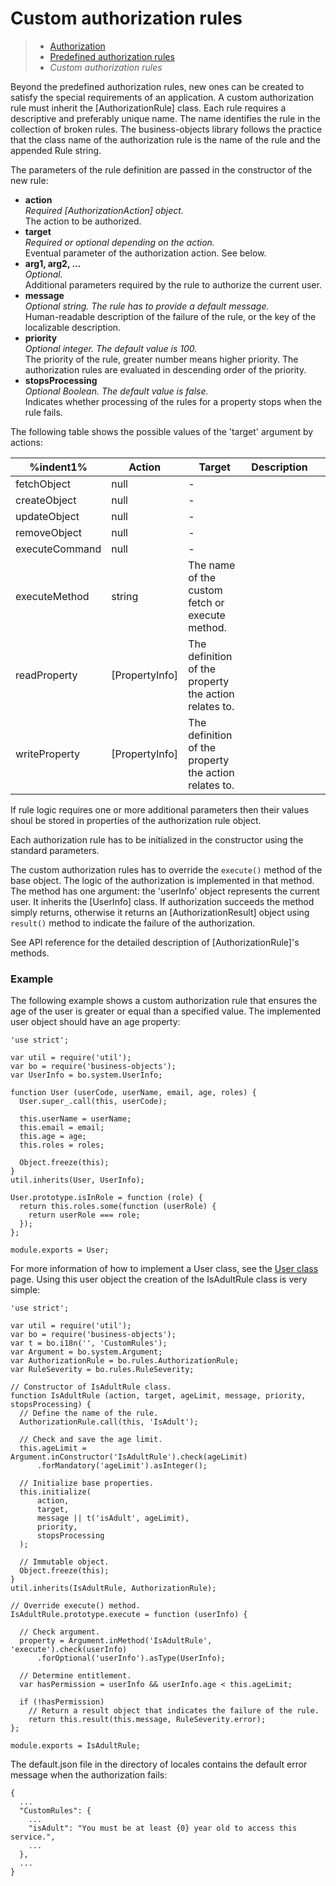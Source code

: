 # Custom authorization rules

> * [Authorization](/definitions/authorization)
> * [Predefined authorization rules](predefined)
> * _Custom authorization rules_

Beyond the predefined authorization rules, new ones can be created to satisfy the
special requirements of an application. A custom authorization rule must inherit the
[AuthorizationRule] class. Each rule requires a descriptive and preferably unique name.
The name identifies the rule in the collection of broken rules. The business-objects
library follows the practice that the class name of the authorization rule is the name
of the rule and the appended Rule string.

The parameters of the rule definition are passed in the constructor of the new rule:

* __action__  
  _Required [AuthorizationAction] object._  
  The action to be authorized.
* __target__  
  _Required or optional depending on the action._  
  Eventual parameter of the authorization action. See below.
* __arg1, arg2, ...__  
  _Optional._  
  Additional parameters required by the rule to authorize the current user.
* __message__  
  _Optional string. The rule has to provide a default message._  
  Human-readable description of the failure of the rule, or the key of the localizable
  description.
* __priority__  
  _Optional integer. The default value is 100._  
  The priority of the rule, greater number means higher priority. 
  The authorization rules are evaluated in descending order of the priority.
* __stopsProcessing__  
  _Optional Boolean. The default value is false._  
  Indicates whether processing of the rules for a property stops when the rule fails.

The following table shows the possible values of the 'target' argument by actions:

%indent1%| Action | Target | Description |&nbsp;
-| ---------------| -------| ----------- |-
 | fetchObject    | null   | - |
 | createObject   | null   | - |
 | updateObject   | null   | - |
 | removeObject   | null   | - |
 | executeCommand | null   | - |
 | executeMethod  | string | The name of the custom fetch or execute method. |
 | readProperty   | [PropertyInfo] | The definition of the property the action relates to. |
 | writeProperty  | [PropertyInfo] | The definition of the property the action relates to. |

If rule logic requires one or more additional parameters then their values shoul be stored
in properties of the authorization rule object.

Each authorization rule has to be initialized in the constructor using the standard parameters.

The custom authorization rules has to override the `execute()` method of the base object.
The logic of the authorization is implemented in that method. The method has one argument:
the 'userInfo' object represents the current user. It inherits the [UserInfo] class.
If authorization succeeds the method simply returns, otherwise it returns an [AuthorizationResult]
object using `result()` method to indicate the failure of the authorization.

See API reference for the detailed description of [AuthorizationRule]'s methods.

### Example

The following example shows a custom authorization rule that ensures the age of the user
is greater or equal than a specified value. The implemented user object should have an age
property:

```
'use strict';

var util = require('util');
var bo = require('business-objects');
var UserInfo = bo.system.UserInfo;

function User (userCode, userName, email, age, roles) {
  User.super_.call(this, userCode);

  this.userName = userName;
  this.email = email;
  this.age = age;
  this.roles = roles;

  Object.freeze(this);
}
util.inherits(User, UserInfo);

User.prototype.isInRole = function (role) {
  return this.roles.some(function (userRole) {
    return userRole === role;
  });
};

module.exports = User;
```

For more information of how to implement a User class, see the
[User class](/application/additions/user) page. Using this user object
the creation of the IsAdultRule class is very simple: 

```
'use strict';

var util = require('util');
var bo = require('business-objects');
var t = bo.i18n('', 'CustomRules');
var Argument = bo.system.Argument;
var AuthorizationRule = bo.rules.AuthorizationRule;
var RuleSeverity = bo.rules.RuleSeverity;

// Constructor of IsAdultRule class.
function IsAdultRule (action, target, ageLimit, message, priority, stopsProcessing) {
  // Define the name of the rule.
  AuthorizationRule.call(this, 'IsAdult');

  // Check and save the age limit.
  this.ageLimit = Argument.inConstructor('IsAdultRule').check(ageLimit)
      .forMandatory('ageLimit').asInteger();

  // Initialize base properties.
  this.initialize(
      action,
      target,
      message || t('isAdult', ageLimit),
      priority,
      stopsProcessing
  );

  // Immutable object.
  Object.freeze(this);
}
util.inherits(IsAdultRule, AuthorizationRule);

// Override execute() method.
IsAdultRule.prototype.execute = function (userInfo) {

  // Check argument.
  property = Argument.inMethod('IsAdultRule', 'execute').check(userInfo)
      .forOptional('userInfo').asType(UserInfo);

  // Determine entitlement.
  var hasPermission = userInfo && userInfo.age < this.ageLimit;

  if (!hasPermission)
    // Return a result object that indicates the failure of the rule.
    return this.result(this.message, RuleSeverity.error);
};

module.exports = IsAdultRule;
```

The default.json file in the directory of locales contains the default error message
when the authorization fails:

```
{
  ...
  "CustomRules": {
    ...
    "isAdult": "You must be at least {0} year old to access this service.",
    ...
  },
  ...
}
```
